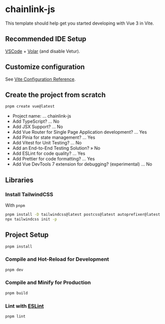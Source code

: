 # chainlink-js

This template should help get you started developing with Vue 3 in Vite.

## Recommended IDE Setup

[VSCode](https://code.visualstudio.com/) + [Volar](https://marketplace.visualstudio.com/items?itemName=Vue.volar) (and disable Vetur).

## Customize configuration

See [Vite Configuration Reference](https://vitejs.dev/config/).

## Create the project from scratch

```sh
pnpm create vue@latest
```

* Project name: ... chainlink-js
* Add TypeScript? ... No
* Add JSX Support? ... No
* Add Vue Router for Single Page Application development? ... Yes
* Add Pinia for state management? ... Yes
* Add Vitest for Unit Testing? ... No
* Add an End-to-End Testing Solution? » No
* Add ESLint for code quality? ... Yes
* Add Prettier for code formatting? ... Yes
* Add Vue DevTools 7 extension for debugging? (experimental) ... No

## Libraries

### Install TailwindCSS

With `pnpm`

```sh
pnpm install -D tailwindcss@latest postcss@latest autoprefixer@latest
npx tailwindcss init -p
```

## Project Setup

```sh
pnpm install
```

### Compile and Hot-Reload for Development

```sh
pnpm dev
```

### Compile and Minify for Production

```sh
pnpm build
```

### Lint with [ESLint](https://eslint.org/)

```sh
pnpm lint
```

